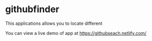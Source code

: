 # githubfinder

This applications allows you to locate different 

You can view a live demo of app at https://githubseach.netlify.com/